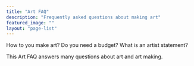 ```yaml
---
title: "Art FAQ"
description: "Frequently asked questions about making art"
featured_image: ""
layout: "page-list"
---
```


How to you make art? Do you need a budget? What is an artist statement?

This Art FAQ answers many questions about art and art making.
